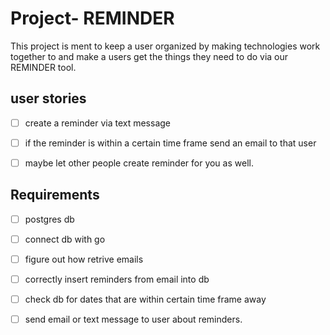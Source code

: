 # Project- REMINDER
This project is ment to keep a user organized by making technologies work together to and make a users get the things they need to do via our REMINDER tool.

## user stories
- [ ] create a reminder via text message 
- [ ] if the reminder is within a certain time frame send an email to that user
- [ ] maybe let other people create reminder for you as well.


## Requirements
- [ ] postgres db
- [ ] connect db with go 
- [ ] figure out how retrive emails 
- [ ] correctly insert reminders from email into db
- [ ] check db for dates that are within certain time frame away
- [ ] send email or text message to user about reminders.


